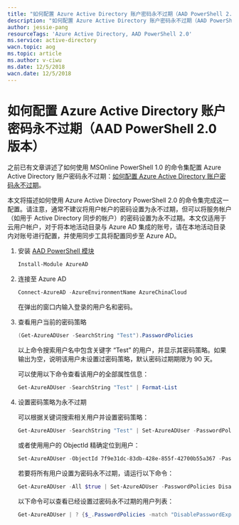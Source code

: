 ```yaml
---
title: "如何配置 Azure Active Directory 账户密码永不过期（AAD PowerShell 2.0 版本）"
description: "如何配置 Azure Active Directory 账户密码永不过期（AAD PowerShell 2.0 版本）"
author: jessie-pang
resourceTags: 'Azure Active Directory, AAD PowerShell 2.0'
ms.service: active-directory
wacn.topic: aog
ms.topic: article
ms.author: v-ciwu
ms.date: 12/5/2018
wacn.date: 12/5/2018
---
```


# 如何配置 Azure Active Directory 账户密码永不过期（AAD PowerShell 2.0 版本）

之前已有文章讲述了如何使用 MSOnline PowerShell 1.0 的命令集配置 Azure Active Directory 账户密码永不过期：[如何配置 Azure Active Directory 账户密码永不过期](https://docs.azure.cn/articles/azure-operations-guide/active-directory/aog-active-directory-account-never-expire)。

本文将描述如何使用 Azure Active Directory PowerShell 2.0 的命令集完成这一配置。请注意，通常不建议将用户帐户的密码设置为永不过期，但可以将服务帐户（如用于 Active Directory 同步的帐户）的密码设置为永不过期。本文仅适用于云用户帐户，对于将本地活动目录与 Azure AD 集成的账号，请在本地活动目录内对账号进行配置，并使用同步工具将配置同步至 Azure AD。

1. 安装 [AAD PowerShell 模块](https://docs.microsoft.com/powershell/azure/active-directory/install-adv2?view=azureadps-2.0)

    ```powershell
    Install-Module AzureAD
    ```

2. 连接至 Azure AD

    ```powershell
    Connect-AzureAD -AzureEnvironmentName AzureChinaCloud
    ```

    在弹出的窗口内输入登录的用户名和密码。

3. 查看用户当前的密码策略

    ```powershell
    (Get-AzureADUser -SearchString "Test").PasswordPolicies
    ```

    以上命令搜索用户名中包含关键字 “Test” 的用户，并显示其密码策略。如果输出为空，说明该用户未设置过密码策略，默认密码过期期限为 90 天。

    可以使用以下命令查看该用户的全部属性信息：

    ```powershell
    Get-AzureADUser -SearchString "Test" | Format-List
    ```

4. 设置密码策略为永不过期

    可以根据关键词搜索相关用户并设置密码策略：

    ```powershell
    Get-AzureADUser -SearchString "Test" | Set-AzureADUser -PasswordPolicies DisablePasswordExpiration
    ```

    或者使用用户的 ObjectId 精确定位到用户：

    ```powershell
    Set-AzureADUser -ObjectId 7f9e31dc-83db-428e-855f-42700b55a367 -PasswordPolicies DisablePasswordExpiration
    ```

    若要将所有用户设置为密码永不过期，请运行以下命令：

    ```powershell
    Get-AzureADUser -All $true | Set-AzureADUser -PasswordPolicies DisablePasswordExpiration
    ```

    以下命令可以查看已经设置过密码永不过期的用户列表：

    ```powershell
    Get-AzureADUser | ? {$_.PasswordPolicies -match "DisablePasswordExpiration"}
    ```